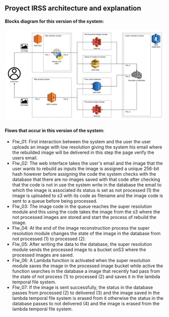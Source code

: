 ## Proyect IRSS architecture and explanation
#### Blocks diagram for this version of the system:
![Blocks diagram](resources/blocks_diagrams/IRSS_Sprint1.jpg)
#### Flows that occur in this version of the system:
* Flw_01: First interaction between the system and the user the user uploads an image with low resolution giving the system his email where the rebuilded image will be delivered in this step the page verify the users email.
* Flw_02: The web interface takes the user's email and the image that the user wants to rebuild as inputs the image is assigned a unique 256-bit hash however before assigning the code the system checks with the database that there are no images saved with that code after checking that the code is not in use the system write in the database the email to which the image is associated its status is set as not processed (1) the image is uploaded to s3 with its code as filename and the image code is sent to a queue before being processed.
* Flw_03: The image code in the queue reaches the super resolution module and this using the code takes the image from the s3 where the not processed images are stored and start the process of rebuild the image.
* Flw_04: At the end of the image reconstruction process the super resolution module changes the state of the image in the database from not processed (1) to processed (2).
* Flw_05: After writing the data to the database, the super resolution module sends the processed image to a bucket onS3 where the processed images are saved.
* Flw_06: A Lambda function is activated when the super resolution module saves the image in the processed image bucket while active the function searches in the database a image that recently had pass from the state of not process (1) to processed (2) and saves it in the lambda temporal file system.
* Flw_07: If the image is sent successfully, the status in the database passes from processed (2) to delivered (3) and the image saved in the lambda temporal file system is erased from it otherwise the status in the database passes to not delivered (4) and the image is erased from the lambda temporal file system.
